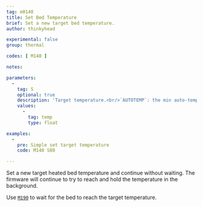 ```yaml
---
tag: m0140
title: Set Bed Temperature
brief: Set a new target bed temperature.
author: thinkyhead

experimental: false
group: thermal

codes: [ M140 ]

notes:

parameters:
  -
    tag: S
    optional: true
    description: 'Target temperature.<br/>`AUTOTEMP`: the min auto-temperature.'
    values:
      -
        tag: temp
        type: float

examples:
  -
    pre: Simple set target temperature
    code: M140 S80

---
```


Set a new target heated bed temperature and continue without waiting. The firmware will continue to try to reach and hold the temperature in the background.

Use [`M190`](/docs/gcode/M190.html) to wait for the bed to reach the target temperature.
